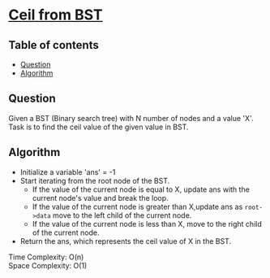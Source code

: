 # [Ceil from BST](https://www.codingninjas.com/studio/problems/ceil-from-bst_8230754?challengeSlug=striver-sde-challenge&leftPanelTab=0)

## Table of contents
- [Question](#question)
- [Algorithm](#algorithm)

## Question
Given a BST (Binary search tree) with N number of nodes and a value 'X'. Task is to find the ceil value of the given value in BST.

## Algorithm
- Initialize a variable 'ans' = -1
- Start iterating from the root node of the BST.
    - If the value of the current node is equal to X, update ans with the current node's value and break the loop.
    - If the value of the current node is greater than X,update ans as <code>root->data</code> move to the left child of the current node.
    - If the value of the current node is less than X, move to the right child of the current node.
- Return the ans, which represents the ceil value of X in the BST.

Time Complexity: O(n)</br>
Space Complexity: O(1)